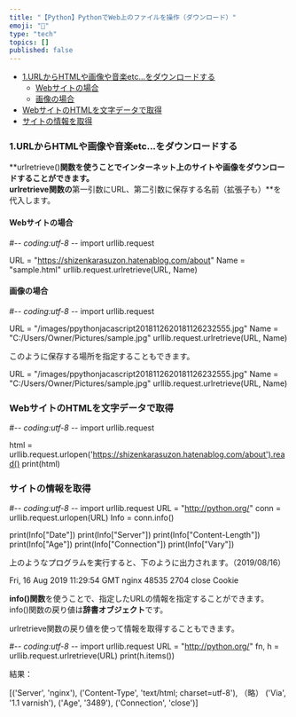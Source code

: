 ```yaml
---
title: "【Python】PythonでWeb上のファイルを操作（ダウンロード）"
emoji: "🤖"
type: "tech"
topics: []
published: false
---
```


* [1.URLからHTMLや画像や音楽etc...をダウンロードする](#1URLからHTMLや画像や音楽etcをダウンロードする)  
   * [Webサイトの場合](#Webサイトの場合)  
   * [画像の場合](#画像の場合)
* [WebサイトのHTMLを文字データで取得](#WebサイトのHTMLを文字データで取得)
* [サイトの情報を取得](#サイトの情報を取得)

### 1.URLからHTMLや画像や音楽etc...をダウンロードする

**urlretrieve()**関数を使うことでインターネット上のサイトや画像をダウンロードすることができます。  
urlretrieve関数の**第一引数にURL、第二引数に保存する名前（拡張子も）**を代入します。  

#### Webサイトの場合

#-*- coding:utf-8 -*-
import urllib.request

URL = "https://shizenkarasuzon.hatenablog.com/about"
Name = "sample.html"
urllib.request.urlretrieve(URL, Name)

#### 画像の場合

#-*- coding:utf-8 -*-
import urllib.request

URL = "/images/ppythonjacascript2018112620181126232555.jpg"
Name = "C:/Users/Owner/Pictures/sample.jpg"
urllib.request.urlretrieve(URL, Name)

このように保存する場所を指定することもできます。

URL = "/images/ppythonjacascript2018112620181126232555.jpg"
Name = "C:/Users/Owner/Pictures/sample.jpg"
urllib.request.urlretrieve(URL, Name)
  
  
### WebサイトのHTMLを文字データで取得

#-*- coding:utf-8 -*-
import urllib.request

html = urllib.request.urlopen('https://shizenkarasuzon.hatenablog.com/about').read()
print(html)

### サイトの情報を取得

#-*- coding:utf-8 -*-
import urllib.request
URL = "http://python.org/"
conn = urllib.request.urlopen(URL)
Info = conn.info()

print(Info["Date"])
print(Info["Server"])
print(Info["Content-Length"])
print(Info["Age"])
print(Info["Connection"])
print(Info["Vary"])

上のようなプログラムを実行すると、下のように出力されます。（2019/08/16）

Fri, 16 Aug 2019 11:29:54 GMT
nginx
48535
2704
close
Cookie

**info()関数**を使うことで、指定したURLの情報を指定することができます。  
info()関数の戻り値は**辞書オブジェクト**です。

urlretrieve関数の戻り値を使って情報を取得することもできます。

#-*- coding:utf-8 -*-
import urllib.request
URL = "http://python.org/"
fn, h = urllib.request.urlretrieve(URL)
print(h.items())

結果：

[('Server', 'nginx'), ('Content-Type', 'text/html; charset=utf-8'), （略） ('Via', '1.1 varnish'), ('Age', '3489'), ('Connection', 'close')]